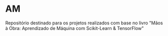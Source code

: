 # AM
Repositório destinado para os projetos realizados com base no livro "Mãos à Obra: Aprendizado de Máquina com Scikit-Learn &amp; TensorFlow"
